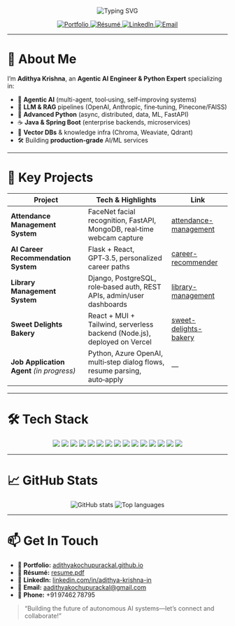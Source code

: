 <!-- Banner -->
<p align="center">
  <img src="https://readme-typing-svg.herokuapp.com?font=Fira+Code&size=28&pause=1000&color=0FF0FC&center=true&width=800&lines=👋+Hi,+I’m+Adithya+Kochupurackal;Agentic+AI+Engineer+%7C+Python+Expert+%7C+LLM+%26+RAG+Specialist;Building+Autonomous+AI+Systems!" alt="Typing SVG" />
</p>

<p align="center">
  <a href="https://adithyakochupurackal.github.io" target="_blank">
    <img src="https://img.shields.io/badge/🌐-Portfolio-black?style=for-the-badge&logo=About.me" alt="Portfolio"/>
  </a>
  <a href="https://adithyakochupurackal.github.io/resume.pdf" target="_blank">
    <img src="https://img.shields.io/badge/📄-Résumé-blue?style=for-the-badge" alt="Résumé"/>
  </a>
  <a href="https://www.linkedin.com/in/adithya-krishna-in" target="_blank">
    <img src="https://img.shields.io/badge/LinkedIn-0077B5?style=for-the-badge&logo=linkedin" alt="LinkedIn"/>
  </a>
  <a href="mailto:aadithyakochupurackal@gmail.com">
    <img src="https://img.shields.io/badge/Email-D14836?style=for-the-badge&logo=gmail" alt="Email"/>
  </a>
</p>

---

# 🧠 About Me

I’m **Adithya Krishna**, an **Agentic AI Engineer & Python Expert** specializing in:

- 🦾 **Agentic AI** (multi-agent, tool‑using, self‑improving systems)  
- 🤖 **LLM & RAG** pipelines (OpenAI, Anthropic, fine‑tuning, Pinecone/FAISS)  
- 🐍 **Advanced Python** (async, distributed, data, ML, FastAPI)  
- ☕ **Java & Spring Boot** (enterprise backends, microservices)  
- 🧩 **Vector DBs** & knowledge infra (Chroma, Weaviate, Qdrant)  
- 🛠️ Building **production‑grade** AI/ML services  

---

# 🚀 Key Projects

| Project                                    | Tech & Highlights                                                                                                              | Link                                                                 |
|--------------------------------------------|--------------------------------------------------------------------------------------------------------------------------------|----------------------------------------------------------------------|
| **Attendance Management System**           | FaceNet facial recognition, FastAPI, MongoDB, real‑time webcam capture                                                          | [attendance-management](https://github.com/adithyakochupurackal/attendance-management) |
| **AI Career Recommendation System**        | Flask + React, GPT‑3.5, personalized career paths                                                                              | [career-recommender](https://github.com/adithyakochupurackal/career-recommender)     |
| **Library Management System**              | Django, PostgreSQL, role‑based auth, REST APIs, admin/user dashboards                                                           | [library-management](https://github.com/adithyakochupurackal/library-management)      |
| **Sweet Delights Bakery**                  | React + MUI + Tailwind, serverless backend (Node.js), deployed on Vercel                                                        | [sweet-delights-bakery](https://github.com/adithyakochupurackal/sweet-delights-bakery) |
| **Job Application Agent** *(in progress)*  | Python, Azure OpenAI, multi‑step dialog flows, resume parsing, auto‑apply                                                       | —                                                                    |

---

# 🛠️ Tech Stack

<p align="center">
  <img src="https://img.shields.io/badge/Python-3776AB?style=for-the-badge&logo=python"/>
  <img src="https://img.shields.io/badge/FastAPI-009688?style=for-the-badge&logo=fastapi"/>
  <img src="https://img.shields.io/badge/Django-092E20?style=for-the-badge&logo=django"/>
  <img src="https://img.shields.io/badge/Java-007396?style=for-the-badge&logo=java"/>
  <img src="https://img.shields.io/badge/Spring_Boot-6DB33F?style=for-the-badge&logo=springboot"/>
  <img src="https://img.shields.io/badge/JavaScript-F7DF1E?style=for-the-badge&logo=javascript&logoColor=black"/>
  <img src="https://img.shields.io/badge/TypeScript-007ACC?style=for-the-badge&logo=typescript"/>
  <img src="https://img.shields.io/badge/React-20232A?style=for-the-badge&logo=react"/>
  <img src="https://img.shields.io/badge/Node.js-339933?style=for-the-badge&logo=node.js"/>
  <img src="https://img.shields.io/badge/LLMs-OpenAI%2C%20Anthropic-blue?style=for-the-badge"/>
  <img src="https://img.shields.io/badge/RAG-Pinecone%2CFAISS%2CChroma-green?style=for-the-badge"/>
  <img src="https://img.shields.io/badge/PostgreSQL-336791?style=for-the-badge&logo=postgresql"/>
  <img src="https://img.shields.io/badge/MongoDB-47A248?style=for-the-badge&logo=mongodb"/>
  <img src="https://img.shields.io/badge/Azure-0078D4?style=for-the-badge&logo=microsoftazure"/>
  <img src="https://img.shields.io/badge/GitHub-181717?style=for-the-badge&logo=github"/>
</p>

---

# 📈 GitHub Stats

<p align="center">
  <img src="https://github-readme-stats.vercel.app/api?username=adithyakochupurackal&show_icons=true&theme=radical" alt="GitHub stats"/>
  <img src="https://github-readme-stats.vercel.app/api/top-langs/?username=adithyakochupurackal&layout=compact&theme=radical" alt="Top languages"/>
</p>

---

# 📫 Get In Touch

- 🔗 **Portfolio:** [adithyakochupurackal.github.io](https://adithyakochupurackal.github.io)  
- 🔗 **Résumé:** [resume.pdf](https://adithyakochupurackal.github.io/resume.pdf)  
- 🔗 **LinkedIn:** [linkedin.com/in/adithya-krishna-in](https://www.linkedin.com/in/adithya-krishna-in)  
- 📧 **Email:** aadithyakochupurackal@gmail.com  
- 📱 **Phone:** +91 97462 78795  

> “Building the future of autonomous AI systems—let’s connect and collaborate!”  

